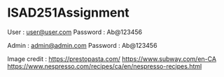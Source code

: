 # ISAD251Assignment

User : user@user.com
Password : Ab@123456

Admin : admin@admin.com
Password : Ab@123456

Image credit : 	https://prestopasta.com/
		https://www.subway.com/en-CA
		https://www.nespresso.com/recipes/ca/en/nespresso-recipes.html